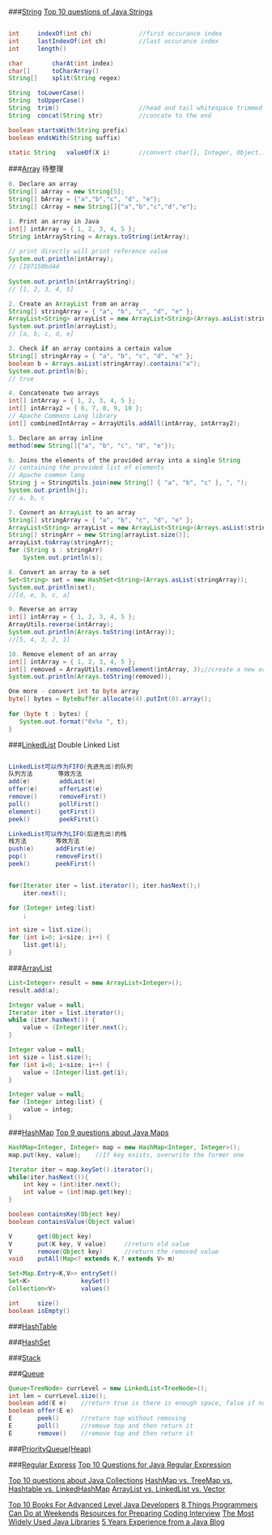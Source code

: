 
###[String](https://docs.oracle.com/javase/7/docs/api/java/lang/String.html)
[Top 10 questions of Java Strings](http://www.programcreek.com/2013/09/top-10-faqs-of-java-strings/)

```Java

int     indexOf(int ch)             //first occurance index
int     lastIndexOf(int ch)         //last occurance index
int     length()

char        charAt(int index)
char[]      toCharArray()
String[]    split(String regex)

String  toLowerCase()
String  toUpperCase()
String  trim()                      //head and tail whitespace trimmed
String  concat(String str)          //concate to the end

boolean startsWith(String prefix)
boolean endsWith(String suffix)

static String   valueOf(X i)        //convert char[], Integer, Object... to String
```

###[Array](http://www.programcreek.com/2013/09/top-10-methods-for-java-arrays/)
待整理
```Java
0. Declare an array
String[] aArray = new String[5];
String[] bArray = {"a","b","c", "d", "e"};
String[] cArray = new String[]{"a","b","c","d","e"};

1. Print an array in Java
int[] intArray = { 1, 2, 3, 4, 5 };
String intArrayString = Arrays.toString(intArray);
 
// print directly will print reference value
System.out.println(intArray);
// [I@7150bd4d
 
System.out.println(intArrayString);
// [1, 2, 3, 4, 5]

2. Create an ArrayList from an array
String[] stringArray = { "a", "b", "c", "d", "e" };
ArrayList<String> arrayList = new ArrayList<String>(Arrays.asList(stringArray));
System.out.println(arrayList);
// [a, b, c, d, e]

3. Check if an array contains a certain value
String[] stringArray = { "a", "b", "c", "d", "e" };
boolean b = Arrays.asList(stringArray).contains("a");
System.out.println(b);
// true

4. Concatenate two arrays
int[] intArray = { 1, 2, 3, 4, 5 };
int[] intArray2 = { 6, 7, 8, 9, 10 };
// Apache Commons Lang library
int[] combinedIntArray = ArrayUtils.addAll(intArray, intArray2);

5. Declare an array inline
method(new String[]{"a", "b", "c", "d", "e"});

6. Joins the elements of the provided array into a single String
// containing the provided list of elements
// Apache common lang
String j = StringUtils.join(new String[] { "a", "b", "c" }, ", ");
System.out.println(j);
// a, b, c

7. Covnert an ArrayList to an array
String[] stringArray = { "a", "b", "c", "d", "e" };
ArrayList<String> arrayList = new ArrayList<String>(Arrays.asList(stringArray));
String[] stringArr = new String[arrayList.size()];
arrayList.toArray(stringArr);
for (String s : stringArr)
    System.out.println(s);

8. Convert an array to a set
Set<String> set = new HashSet<String>(Arrays.asList(stringArray));
System.out.println(set);
//[d, e, b, c, a]

9. Reverse an array
int[] intArray = { 1, 2, 3, 4, 5 };
ArrayUtils.reverse(intArray);
System.out.println(Arrays.toString(intArray));
//[5, 4, 3, 2, 1]

10. Remove element of an array
int[] intArray = { 1, 2, 3, 4, 5 };
int[] removed = ArrayUtils.removeElement(intArray, 3);//create a new array
System.out.println(Arrays.toString(removed));

One more - convert int to byte array
byte[] bytes = ByteBuffer.allocate(4).putInt(8).array();
 
for (byte t : bytes) {
   System.out.format("0x%x ", t);
}
```

###[LinkedList](https://docs.oracle.com/javase/7/docs/api/java/util/LinkedList.html)
Double Linked List

```Java

LinkedList可以作为FIFO(先进先出)的队列
队列方法       等效方法
add(e)        addLast(e)
offer(e)      offerLast(e)
remove()      removeFirst()
poll()        pollFirst()
element()     getFirst()
peek()        peekFirst()

LinkedList可以作为LIFO(后进先出)的栈
栈方法        等效方法
push(e)      addFirst(e)
pop()        removeFirst()
peek()       peekFirst()


for(Iterator iter = list.iterator(); iter.hasNext();)
    iter.next();

for (Integer integ:list) 
    ;

int size = list.size();
for (int i=0; i<size; i++) {
    list.get(i);        
}
```

###[ArrayList](https://docs.oracle.com/javase/7/docs/api/java/util/ArrayList.html)
```Java
List<Integer> result = new ArrayList<Integer>();
result.add(a);

Integer value = null;
Iterator iter = list.iterator();
while (iter.hasNext()) {
    value = (Integer)iter.next();
}

Integer value = null;
int size = list.size();
for (int i=0; i<size; i++) {
    value = (Integer)list.get(i);        
}

Integer value = null;
for (Integer integ:list) {
    value = integ;
}
```

###[HashMap](https://docs.oracle.com/javase/7/docs/api/java/util/HashMap.html)
[Top 9 questions about Java Maps](http://www.programcreek.com/2013/09/top-9-questions-for-java-map/)

```Java
HashMap<Integer, Integer> map = new HashMap<Integer, Integer>();
map.put(key, value);    //If key exists, overwrite the former one

Iterator iter = map.keySet().iterator();
while(iter.hasNext()){
    int key = (int)iter.next();
    int value = (int)map.get(key);
}

boolean containsKey(Object key)
boolean containsValue(Object value)

V       get(Object key)
V       put(K key, V value)     //return old value
V       remove(Object key)      //return the removed value
void    putAll(Map<? extends K,? extends V> m)

Set<Map.Entry<K,V>> entrySet()
Set<K>              keySet()
Collection<V>       values()

int     size()
boolean isEmpty()
```

###[HashTable]()

###[HashSet]()

###[Stack]()

###[Queue](https://docs.oracle.com/javase/7/docs/api/java/util/Queue.html)
```Java
Queue<TreeNode> currLevel = new LinkedList<TreeNode>();
int len = currLevel.size();
boolean add(E e)    //return true is there is enough space, false if no space
boolean offer(E e)
E       peek()      //return top without removing
E       poll()      //remove top and then return it
E       remove()    //remove top and then return it
```
###[PriorityQueue(Heap)]()


###[Regular Express](https://docs.oracle.com/javase/7/docs/api/java/util/regex/Pattern.html)
[Top 10 Questions for Java Regular Expression](http://www.programcreek.com/2013/10/top-10-questions-for-java-regular-expression/)





[Top 10 questions about Java Collections](http://www.programcreek.com/2013/09/top-10-questions-for-java-collections/)
[HashMap vs. TreeMap vs. Hashtable vs. LinkedHashMap](http://www.programcreek.com/2013/03/hashmap-vs-treemap-vs-hashtable-vs-linkedhashmap/)
[ArrayList vs. LinkedList vs. Vector](http://www.programcreek.com/2013/03/arraylist-vs-linkedlist-vs-vector/)

[Top 10 Books For Advanced Level Java Developers](http://www.programcreek.com/2013/08/top-books-for-advanced-level-java-developers/)
[8 Things Programmers Can Do at Weekends](http://www.programcreek.com/2012/10/8-things-programmers-can-do-at-weekends/)
[Resources for Preparing Coding Interview](http://www.programcreek.com/2013/02/resources-for-preparing-coding-interview/)
[The Most Widely Used Java Libraries](http://www.programcreek.com/2011/08/the-most-widely-used-java-apis/)
[5 Years Experience from a Java Blog](http://www.programcreek.com/2008/12/5-years-experience-of-java-blogging/)